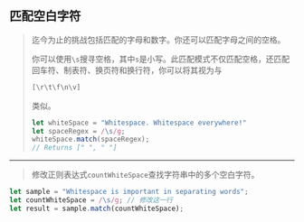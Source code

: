 ## 匹配空白字符

> 迄今为止的挑战包括匹配的字母和数字。你还可以匹配字母之间的空格。
>
> 你可以使用`\s`搜寻空格，其中`s`是小写。此匹配模式不仅匹配空格，还匹配回车符、制表符、换页符和换行符，你可以将其视为与
>
> ```js
> [\r\t\f\n\v]
> ```
>
> 类似。
>
> ```js
> let whiteSpace = "Whitespace. Whitespace everywhere!"
> let spaceRegex = /\s/g;
> whiteSpace.match(spaceRegex);
> // Returns [" ", " "]
> ```

---

> 修改正则表达式`countWhiteSpace`查找字符串中的多个空白字符。

```js
let sample = "Whitespace is important in separating words";
let countWhiteSpace = /\s/g; // 修改这一行
let result = sample.match(countWhiteSpace);
```

